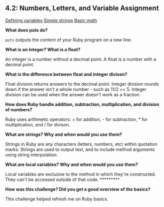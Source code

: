## 4.2: Numbers, Letters, and Variable Assignment

[Defining variables](week-4/defining-variables.rb)
[Simple strings](week-4/simple-strings.rb)
[Basic math](week-4/basic-math.rb)


**What does puts do?**

`puts` outputs the content of your Ruby program on a new line. 

**What is an integer? What is a float?**

An integer is a number without a decimal point. A float is a number with a decimal point.

**What is the difference between float and integer divison?**

Float division returns answers to the decimal point. Integer division rounds down if the answer isn't a whole number - such as 11/2 == 5. Integer division can be used when the answer doesn't work as a fraction.

**How does Ruby handle addition, subtraction, multiplication, and division of numbers?**

Ruby uses arithmetic operators: + for addition, - for subtraction, * for multiplication, and / for divison.

**What are strings? Why and when would you use them?**

Strings in Ruby are any characters (letters, numbers, etc) within quotation marks. Strings are used to output text, and to include method arguments using string interpolation.

**What are local variables? Why and when would you use them?**

Local variables are exclusive to the method in which they're constructed. They can't be accessed outside of that code.  *********

**How was this challenge? Did you get a good overview of the basics?**

This challenge helped refresh me on Ruby basics.